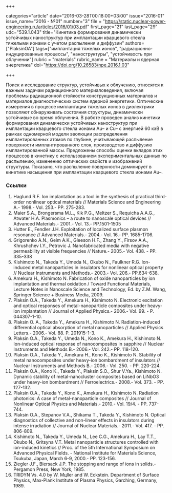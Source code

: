 +++

categories="article"
date="2016-03-28T00:18:00+03:00"
issue="2016-01"
issue_name="2016 - №01"
number="3"
file = "https://static.nuclear-power-engineering.ru/articles/2016/01/03.pdf"
first_page="21"
last_page="29"
udc="539.1.043"
title="Кинетика формирования динамически устойчивых наноструктур при имплантации кварцевого стекла тяжелыми ионами с учетом распыления и диффузии"
authors=["PlaksinOA"]
tags=["имплантация тяжелых ионов", "радиационно-индуцированные процессы", "наноструктуры", "устойчивость при облучении"]
rubric = "materials"
rubric_name = "Материалы и ядерная энергетика"
doi="https://doi.org/10.26583/npe.2016.1.03"

+++

Поиск и исследование структур, устойчивых к облучению, относятся к важным задачам радиационного материаловедения, включая проблемы радиационной стойкости конструкционных материалов и материалов диагностических систем ядерной энергетики. Оптические измерения в процессе имплантации тяжелых ионов в диэлектрики позволяют обнаруживать состояния структуры, динамически устойчивые во время облучения. В работе проведен анализ кинетики формирования динамически устойчивых наноструктур при имплантации кварцевого стекла ионами Au– и Cu– с энергией 60 кэВ в рамках одномерной модели эволюции распределения имплантированных атомов по глубине, учитывающей распыление поверхности имплантированного слоя, производство и диффузию имплантированной массы. Предложены способы оценки вкладов этих процессов в кинетику с использованием экспериментальных данных по распылению, изменению оптических свойств и изображений структуры. Показано, что распыление поверхности доминирует в кинетике насыщения при имплантации кварцевого стекла ионами Au–.

### Ссылки

1. Haglund R.F. Ion implantation as a tool in the synthesis of practical third-order nonlinear optical materials // Materials Science and Engineering A.- 1998.- Vol. 253.- PP. 275-283.
2. Maier S.A., Brongersma M.L., Kik P.G., Meltzer S., Requicha A.A.G., Atwater H.A. Plasmonics – a route to nanoscale optical devices // Advanced Materials.- 2001.- Vol. 13.- PP.1501-1505
3. Hutter E., Fendler J.H. Exploitation of localized surface plasmon resonance // Advanced Materials.- 2004.- Vol. 16.- PP. 1685-1706.
4. Grigorenko A.N., Geim A.K., Gleeson H.F., Zhang Y., Firsov A.A., Khrushchev I.Y., Petrovic J. Nanofabricated media with negative permeability at visible frequencies // Nature.- 2005.- Vol. 438. - PP. 335-338
5. Kishimoto N., Takeda Y., Umeda N., Okubo N., Faulkner R.G. Ion-induced metal nanoparticles in insulators for nonlinear optical property // Nuclear Instruments and Methods.- 2003.- Vol. 206.- PP.634-638.
6. Amekura H., Kishimoto N. Fabrication of oxide nanoparticles by ion implantation and thermal oxidation / Toward Functional Materials, Lecture Notes in Nanoscale Science and Technology, Ed. by Z.M. Wang, Springer Science + Business Media, 2009.
7. Plaksin O.A., Takeda Y., Amekura H., Kishimoto N. Electronic excitation and optical responses of metal-nanoparticle composites under heavy-ion implantation // Journal of Applied Physics.- 2006.- Vol. 99. - P. 044307-1-10.
8. Plaksin O. A., Takeda Y., Amekura H., Kishimoto N. Radiation-induced differential optical absorption of metal nanoparticles // Applied Physics Letters.- 2006.- Vol. 88. P. 201915-1-3.
9. Plaksin O.A., Takeda Y., Umeda N., Kono K., Amekura H., Kishimoto N. Ion-induced optical response of nanocomposites in sapphire // Nuclear Instruments and Methods B.- 2006.- Vol. 242.- PP. 118-120.
10. Plaksin O.A., Takeda Y., Amekura H., Kono K., Kishimoto N. Stability of metal nanocomposites under heavy-ion bombardment of insulators // Nuclear Instruments and Methods B.- 2006.- Vol. 250. - PP. 220-224.
11. Plaksin O.A., Kono K., Takeda Y., Plaksin S.O., Shur V.Ya., Kishimoto N. Dynamic stability of metal-nanocluster composites based on LiNbO3 under heavy-ion bombardment // Ferroelectrics.- 2008.- Vol. 373. - PP. 127-132.
12. Plaksin O.A., Takeda Y., Kono K., Amekura H., Kishimoto N. Radiation photonics: A case of metal-nanoparticle composites // Journal of Nonlinear Optical Physics and Materials.- 2010.- Vol. 19/4. - PP. 737-744.
13. Plaksin O.A., Stepanov V.A., Shikama T., Takeda Y., Kishimoto N. Optical diagnostics of collective and non-linear effects in insulators during intense irradiation // Journal of Nuclear Materials.- 2011.- Vol. 417. - PP. 806-809.
14. Kishimoto N., Takeda Y., Umeda N., Lee C.G., Amekura H., Lay T.T., Okubo N., Gritsyna V.T. Metal nanoparticle structures controlled with ion-induced kinetics // Proc. of the 5th International Symposium on Advanced Physical Fields. - National Institute for Materials Science, Tsukuba, Japan, March 6-9, 2000.- PP. 123-156.
15. Ziegler J.F., Biersack J.P. The stopping and range of ions in solids.- Pergamon Press, New York, 1985.
16. TRIDYN Vs. 4.0 by W. Mцller and W. Eckstein. Department of Surface Physics, Max-Plank Institute of Plasma Physics, Garching, Germany, 1989.